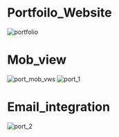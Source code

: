 # Portfoilo_Website
![portfolio](https://user-images.githubusercontent.com/108901697/187548086-d1608033-4985-4132-8139-cb7df0463904.png)
# Mob_view
![port_mob_vws](https://user-images.githubusercontent.com/108901697/187548279-757d7a1b-a017-47e5-8eb3-f0565ce3d4d6.png)
![port_1](https://user-images.githubusercontent.com/108901697/187548636-62de1bae-a000-4025-8b94-c99d909c8259.png)
# Email_integration
![port_2](https://user-images.githubusercontent.com/108901697/187548699-62d70ba7-6e57-4e52-9a73-d034a91d5fc4.png)
